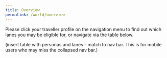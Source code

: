 ```yaml
---
title: Overview
permalink: /world/overview
---
```


Please click your traveller profile on the navigation menu to find out which lanes you may be eligible for, or navigate via the table below.

(insert table with personas and lanes - match to nav bar. This is for mobile users who may miss the collapsed nav bar.)

